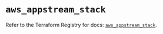 # `aws_appstream_stack`

Refer to the Terraform Registry for docs: [`aws_appstream_stack`](https://registry.terraform.io/providers/hashicorp/aws/5.43.0/docs/resources/appstream_stack).
